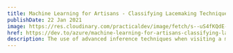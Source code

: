 ```yaml
---
title: Machine Learning for Artisans - Classifying Lacemaking Techniques
publishDate: 22 Jan 2021
image: https://res.cloudinary.com/practicaldev/image/fetch/s--uS4fKQdE--/c_imagga_scale,f_auto,fl_progressive,h_420,q_66,w_1000/https://media.giphy.com/media/Gv9XBdq3Rqujtco0TT/giphy.gif
href: https://dev.to/azure/machine-learning-for-artisans-classifying-lacemaking-techniques-1g87
description: The use of advanced inference techniques when visiting a museum collection may not be obvious. Learn how to use Lobe.ai to create a classification model to determine different types of lace
---  
```

